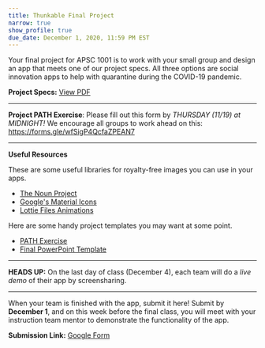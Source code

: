 ```yaml
---
title: Thunkable Final Project
narrow: true
show_profile: true
due_date: December 1, 2020, 11:59 PM EST
---
```


Your final project for APSC 1001 is to work with your small group and design an app that meets one of our project specs. All three options are social innovation apps to help with quarantine during the COVID-19 pandemic.

**Project Specs:** <a href="/files/thunkable_final.pdf" target="_blank">View PDF</a>

<hr>

**Project PATH Exercise**: Please fill out this form by *THURSDAY (11/19) at MIDNIGHT!* We encourage all groups to work ahead on this: <a href="https://forms.gle/wfSigP4QcfaZPEAN7" target="_blank">https://forms.gle/wfSigP4QcfaZPEAN7</a>

<hr>

**Useful Resources**

These are some useful libraries for royalty-free images you can use in your apps.
- [The Noun Project](https://thenounproject.com/)
- [Google's Material Icons](https://material.io/resources/icons)
- [Lottie Files Animations](https://lottiefiles.com/)

Here are some handy project templates you may want at some point.
- [PATH Exercise](/files/path_statement.pdf)
- [Final PowerPoint Template](/files/Final_Project_APSC1.pptx)

<hr>

**HEADS UP:** On the last day of class (December 4), each team will do a *live demo* of their app by screensharing.

<hr>

When your team is finished with the app, submit it here! Submit by **December 1**, and on this week before the final class, you will meet with your instruction team mentor to demonstrate the functionality of the app.

**Submission Link:** <a href="https://docs.google.com/forms/d/e/1FAIpQLScMjcqVQXFbOfEdqt_K0htHgK9eG3nUSzmpYKApSuRdI66Ydw/viewform?usp=sf_link" target="_blank">Google Form</a>
